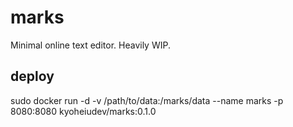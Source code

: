 # marks
Minimal online text editor.
Heavily WIP.

## deploy
sudo docker run -d -v /path/to/data:/marks/data --name marks -p 8080:8080 kyoheiudev/marks:0.1.0
